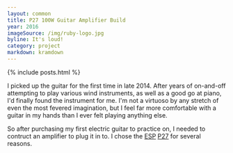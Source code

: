 ```yaml
---
layout: common
title: P27 100W Guitar Amplifier Build
year: 2016
imageSource: /img/ruby-logo.jpg
byline: It's loud!
category: project
markdown: kramdown
---
```


{% include posts.html %}

I picked up the guitar for the first time in late 2014. After years of on-and-off attempting to play various wind instruments, as well as a good go at piano, I'd finally found the instrument for me. I'm not a virtuoso by any stretch of even the most fevered imagination, but I feel far more comfortable with a guitar in my hands than I ever felt playing anything else.

So after purchasing my first electric guitar to practice on, I needed to contruct an amplifier to plug it in to. I chose the [ESP](http://sound.westhost.com/index2.html) [P27](http://sound.westhost.com/project27.htm) for several reasons. 

